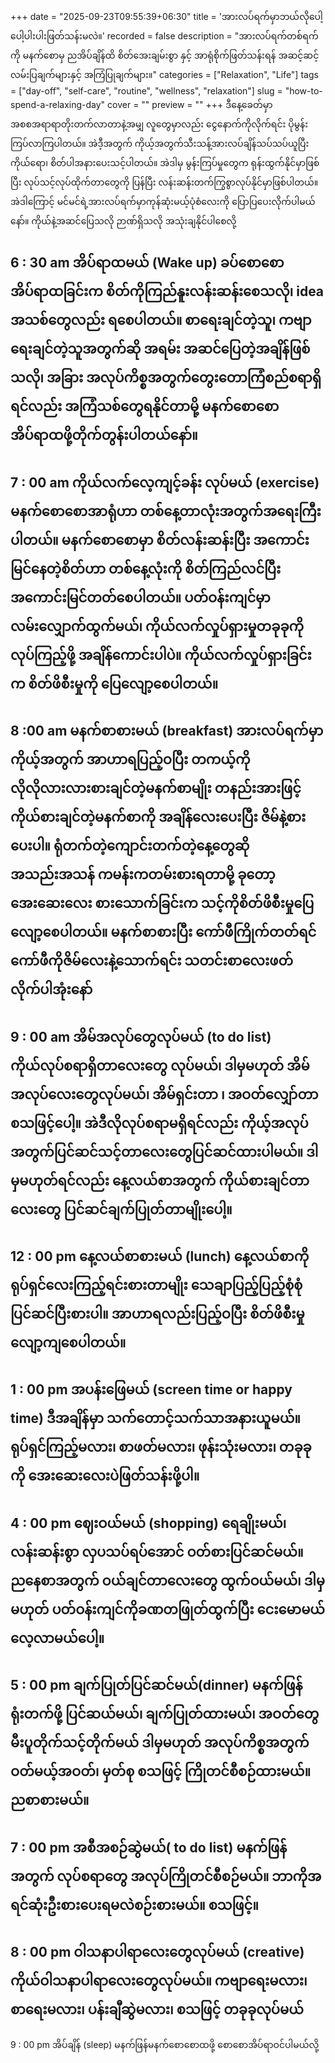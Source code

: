 +++
date = "2025-09-23T09:55:39+06:30"
title = 'အားလပ်ရက်မှာဘယ်လိုပေါ့ပေါ့ပါးပါးဖြတ်သန်းမလဲ။'
recorded = false
description = "အားလပ်ရက်တစ်ရက်ကို မနက်စောမှ ညအိပ်ချိန်ထိ စိတ်အေးချမ်းစွာ နှင့် အာရုံစိုက်ဖြတ်သန်းရန် အဆင့်ဆင့် လမ်းပြချက်များနှင့် အကြံပြုချက်များ။"
categories = ["Relaxation", "Life"]
tags = ["day-off", "self-care", "routine", "wellness", "relaxation"]
slug = "how-to-spend-a-relaxing-day"
cover = ""
preview = ""
+++
ဒီနေ့ခေတ်မှာ အစစအရာရာတိုးတက်လာတာနဲ့အမျှ လူတွေမှာလည်း ငွေနောက်ကိုလိုက်ရင်း ပိုမွန်းကြပ်လာကြပါတယ်။ အဲဒီ့အတွက် ကိုယ့်အတွက်သီးသန့်အားလပ်ချိန်သပ်သပ်ယူပြီး ကိုယ်ရော၊ စိတ်ပါအနားပေးသင့်ပါတယ်။ အဲဒါမှ မွန်းကြပ်မှုတွေက ရုန်းထွက်နိုင်မှာဖြစ်ပြီး လုပ်သင့်လုပ်ထိုက်တာတွေကို ပြန်ပြီး လန်းဆန်းတက်ကြွစွာလုပ်နိုင်မှာဖြစ်ပါတယ်။ အဲဒါကြောင့် မင်မင်ရဲ့အားလပ်ရက်မှာကုန်ဆုံးမယ့်ပုံစံလေးကို ပြောပြပေးလိုက်ပါမယ်နော်။ ကိုယ်နဲ့အဆင်ပြေသလို ဉာဏ်ရှိသလို အသုံးချနိုင်ပါစေလို့

6 : 30 am အိပ်ရာထမယ် (Wake up) ခပ်စောစော အိပ်ရာထခြင်းက စိတ်ကိုကြည်နူးလန်းဆန်းစေသလို၊ idea အသစ်တွေလည်း ရစေပါတယ်။ စာရေးချင်တဲ့သူ၊ ကဗျာရေးချင်တဲ့သူအတွက်ဆို အရမ်း အဆင်ပြေတဲ့အချိန်ဖြစ်သလို၊ အခြား အလုပ်ကိစ္စအတွက်တွေးတောကြံစည်စရာရှိရင်လည်း အကြံသစ်တွေရနိုင်တာမို့ မနက်စောစောအိပ်ရာထဖို့တိုက်တွန်းပါတယ်နော်။
---

7 : 00 am ကိုယ်လက်လေ့ကျင့်ခန်း လုပ်မယ် (exercise) မနက်စောစောအာရုံဟာ တစ်နေ့တာလုံးအတွက်အရေးကြီးပါတယ်။ မနက်စောစောမှာ စိတ်လန်းဆန်းပြီး အကောင်းမြင်နေတဲ့စိတ်ဟာ တစ်နေ့လုံးကို စိတ်ကြည်လင်ပြီး အကောင်းမြင်တတ်စေပါတယ်။ ပတ်ဝန်းကျင်မှာ လမ်းလျှောက်ထွက်မယ်၊ ကိုယ်လက်လှုပ်ရှားမှုတခုခုကို လုပ်ကြည့်ဖို့ အချိန်ကောင်းပါပဲ။ ကိုယ်လက်လှုပ်ရှားခြင်းက စိတ်ဖိစီးမှုကို ပြေလျော့စေပါတယ်။
---

8 :00 am မနက်စာစားမယ် (breakfast) အားလပ်ရက်မှာ ကိုယ့်အတွက် အာဟာရပြည့်ဝပြီး တကယ့်ကို လိုလိုလားလားစားချင်တဲ့မနက်စာမျိုး တနည်းအားဖြင့် ကိုယ်စားချင်တဲ့မနက်စာကို အချိန်လေးပေးပြီး ဇိမ်နဲ့စားပေးပါ။ ရုံတက်တဲ့ကျောင်းတက်တဲ့နေ့တွေဆို အသည်းအသန် ကမန်းကတမ်းစားရတာမို့ ခုတော့ အေးဆေးလေး စားသောက်ခြင်းက သင့်ကိုစိတ်ဖိစီးမှုပြေလျော့စေပါတယ်။ မနက်စာစားပြီး ကော်ဖီကြိုက်တတ်ရင် ကော်ဖီကိုဇိမ်လေးနဲ့သောက်ရင်း သတင်းစာလေးဖတ်လိုက်ပါအုံးနော်
---

9 : 00 am အိမ်အလုပ်တွေလုပ်မယ် (to do list) ကိုယ်လုပ်စရာရှိတာလေးတွေ လုပ်မယ်၊ ဒါမှမဟုတ် အိမ်အလုပ်လေးတွေလုပ်မယ်၊ အိမ်ရှင်းတာ ၊ အဝတ်လျှော်တာစသဖြင့်ပေါ့။ အဲဒီလိုလုပ်စရာမရှိရင်လည်း ကိုယ့်အလုပ်အတွက်ပြင်ဆင်သင့်တာလေးတွေပြင်ဆင်ထားပါမယ်။ ဒါမှမဟုတ်ရင်လည်း နေ့လယ်စာအတွက် ကိုယ်စားချင်တာလေးတွေ ပြင်ဆင်ချက်ပြုတ်တာမျိုးပေါ့။
---

12 : 00 pm နေ့လယ်စာစားမယ် (lunch) နေ့လယ်စာကို ရုပ်ရှင်လေးကြည့်ရင်းစားတာမျိုး သေချာပြည့်ပြည့်စုံစုံပြင်ဆင်ပြီးစားပါ။ အာဟာရလည်းပြည့်ဝပြီး စိတ်ဖိစီးမှုလျော့ကျစေပါတယ်။
---

1 : 00 pm အပန်းဖြေမယ် (screen time or happy time) ဒီအချိန်မှာ သက်တောင့်သက်သာအနားယူမယ်။ ရုပ်ရှင်ကြည့်မလား၊ စာဖတ်မလား၊ ဖုန်းသုံးမလား၊ တခုခုကို အေးဆေးလေးပဲဖြတ်သန်းဖို့ပါ။
---

4 : 00 pm ဈေးဝယ်မယ် (shopping) ရေချိုးမယ်၊ လန်းဆန်းစွာ လှပသပ်ရပ်အောင် ဝတ်စားပြင်ဆင်မယ်။ ညနေစာအတွက် ဝယ်ချင်တာလေးတွေ ထွက်ဝယ်မယ်၊ ဒါမှမဟုတ် ပတ်ဝန်းကျင်ကိုခဏတဖြုတ်ထွက်ပြီး ငေးမောမယ်လေ့လာမယ်ပေါ့။
---

5 : 00 pm ချက်ပြုတ်ပြင်ဆင်မယ်(dinner) မနက်ဖြန်ရုံးတက်ဖို့ ပြင်ဆယ်မယ်၊ ချက်ပြုတ်ထားမယ်၊ အဝတ်တွေမီးပူတိုက်သင့်တိုက်မယ် ဒါမှမဟုတ် အလုပ်ကိစ္စအတွက် ဝတ်မယ့်အဝတ်၊ မှတ်စု စသဖြင့် ကြိုတင်စီစဉ်ထားမယ်။ ညစာစားမယ်။
----

7 : 00 pm အစီအစဉ်ဆွဲမယ်( to do list) မနက်ဖြန်အတွက် လုပ်စရာတွေ အလုပ်ကြိုတင်စီစဉ်မယ်။ ဘာကိုအရင်ဆုံးဦးစားပေးရမလဲစဉ်းစားမယ်။ စသဖြင့်။
---

8 : 00 pm ဝါသနာပါရာလေးတွေလုပ်မယ် (creative) ကိုယ်ဝါသနာပါရာလေးတွေလုပ်မယ်။ ကဗျာရေးမလား၊ စာရေးမလား၊ ပန်းချီဆွဲမလား၊ စသဖြင့် တခုခုလုပ်မယ်
---

9 : 00 pm အိပ်ချိန် (sleep) မနက်ဖြန်မနက်စောစောထဖို့ စောစောအိပ်ရာဝင်ပါမယ်လို့
